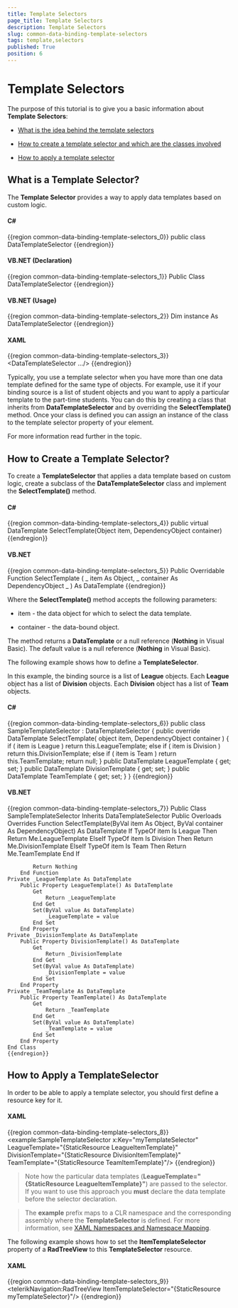 ```yaml
---
title: Template Selectors
page_title: Template Selectors
description: Template Selectors
slug: common-data-binding-template-selectors
tags: template,selectors
published: True
position: 6
---
```


# Template Selectors



The purpose of this tutorial is to give you a basic information about __Template Selectors__: 

* [What is the idea behind the template selectors](#What_is_a_Template_Selector?)

* [How to create a template selector and which are the classes involved](#How_to_Create_a_Template_Selector?)

* [How to apply a template selector](#How_to_Apply_a_TemplateSelector)

## What is a Template Selector?

The __Template Selector__ provides a way to apply data templates based on custom logic.

#### __C#__

{{region common-data-binding-template-selectors_0}}
	public class DataTemplateSelector
	{{endregion}}



#### __VB.NET (Declaration)__

{{region common-data-binding-template-selectors_1}}
	Public Class DataTemplateSelector
	{{endregion}}



#### __VB.NET (Usage)__

{{region common-data-binding-template-selectors_2}}
	Dim instance As DataTemplateSelector
	{{endregion}}



#### __XAML__

{{region common-data-binding-template-selectors_3}}
	<DataTemplateSelector .../>
	{{endregion}}



Typically, you use a template selector when you have more than one data template defined for the same type of objects. For example, use it if your binding source is a list of student objects and you want to apply a particular template to the part-time students. You can do this by creating a class that inherits from __DataTemplateSelector__ and by overriding the __SelectTemplate()__ method. Once your class is defined you can assign an instance of the class to the template selector property of your element.

For more information read further in the topic.

## How to Create a Template Selector?

To create a __TemplateSelector__ that applies a data template based on custom logic, create a subclass of the __DataTemplateSelector__ class and implement the __SelectTemplate()__ method.

#### __C#__

{{region common-data-binding-template-selectors_4}}
	public virtual DataTemplate SelectTemplate(Object item, DependencyObject container)
	{{endregion}}



#### __VB.NET__

{{region common-data-binding-template-selectors_5}}
	Public Overridable Function SelectTemplate ( _
	    item As Object, _
	    container As DependencyObject _
	) As DataTemplate
	{{endregion}}



Where the __SelectTemplate()__ method accepts the following parameters:

* item - the data object for which to select the data template.

* container - the data-bound object.

The method returns a __DataTemplate__ or a null reference (__Nothing__ in Visual Basic). The default value is a null reference (__Nothing__ in Visual Basic).

The following example shows how to define a __TemplateSelector__.

In this example, the binding source is a list of __League__ objects. Each __League__ object has a list of __Division__ objects. Each __Division__ object has a list of __Team__ objects. 

#### __C#__

{{region common-data-binding-template-selectors_6}}
	public class SampleTemplateSelector : DataTemplateSelector
	{
	    public override DataTemplate SelectTemplate( object item, DependencyObject container )
	    {
	        if ( item is League )
	            return this.LeagueTemplate;
	        else if ( item is Division )
	            return this.DivisionTemplate;
	        else if ( item is Team )
	            return this.TeamTemplate;
	        return null;
	    }
	    public DataTemplate LeagueTemplate
	    {
	        get;
	        set;
	    }
	    public DataTemplate DivisionTemplate
	    {
	        get;
	        set;
	    }
	    public DataTemplate TeamTemplate
	    {
	        get;
	        set;
	    }
	}
	{{endregion}}



#### __VB.NET__

{{region common-data-binding-template-selectors_7}}
	Public Class SampleTemplateSelector
	    Inherits DataTemplateSelector
	    Public Overloads Overrides Function SelectTemplate(ByVal item As Object, ByVal container As DependencyObject) As DataTemplate
	        If TypeOf item Is League Then
	            Return Me.LeagueTemplate
	        ElseIf TypeOf item Is Division Then
	            Return Me.DivisionTemplate
	        ElseIf TypeOf item Is Team Then
	            Return Me.TeamTemplate
	        End If
	
	        Return Nothing
	    End Function
	Private _LeagueTemplate As DataTemplate
	    Public Property LeagueTemplate() As DataTemplate
	        Get
	            Return _LeagueTemplate
	        End Get
	        Set(ByVal value As DataTemplate)
	            _LeagueTemplate = value
	        End Set
	    End Property
	Private _DivisionTemplate As DataTemplate
	    Public Property DivisionTemplate() As DataTemplate
	        Get
	            Return _DivisionTemplate
	        End Get
	        Set(ByVal value As DataTemplate)
	            _DivisionTemplate = value
	        End Set
	    End Property
	Private _TeamTemplate As DataTemplate
	    Public Property TeamTemplate() As DataTemplate
	        Get
	            Return _TeamTemplate
	        End Get
	        Set(ByVal value As DataTemplate)
	            _TeamTemplate = value
	        End Set
	    End Property
	End Class
	{{endregion}}



## How to Apply a TemplateSelector

In order to be able to apply a template selector, you should first define a resource key for it.

#### __XAML__

{{region common-data-binding-template-selectors_8}}
	<example:SampleTemplateSelector x:Key="myTemplateSelector"
	    LeagueTemplate="{StaticResource LeagueItemTemplate}"
	    DivisionTemplate="{StaticResource DivisionItemTemplate}"
	    TeamTemplate="{StaticResource TeamItemTemplate}"/>
	{{endregion}}



>Note how the particular data templates (__LeagueTemplate="{StaticResource LeagueItemTemplate}"__) are passed to the selector. If you want to use this approach you __must__ declare the data template before the selector declaration.

>The __example__ prefix maps to a CLR namespace and the corresponding assembly where the __TemplateSelector__ is defined. For more information, see [XAML Namespaces and Namespace Mapping](http://msdn.microsoft.com/en-us/library/ms747086.aspx).

The following example shows how to set the __ItemTemplateSelector__ property of a __RadTreeView__ to this __TemplateSelector__ resource.

#### __XAML__

{{region common-data-binding-template-selectors_9}}
	<telerikNavigation:RadTreeView ItemTemplateSelector="{StaticResource myTemplateSelector}"/>
	{{endregion}}


